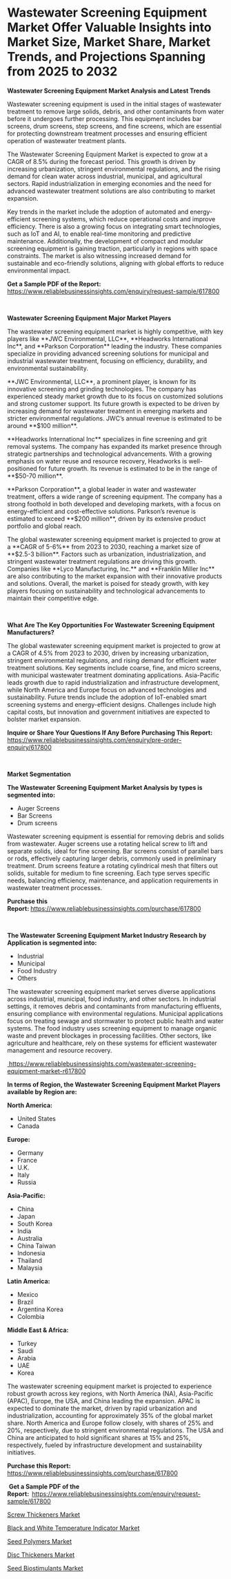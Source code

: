 <p><h1>Wastewater Screening Equipment Market Offer Valuable Insights into Market Size, Market Share, Market Trends, and Projections Spanning from 2025 to 2032</h1></p><p><strong>Wastewater Screening Equipment Market Analysis and Latest Trends</strong></p>
<p><p>Wastewater screening equipment is used in the initial stages of wastewater treatment to remove large solids, debris, and other contaminants from water before it undergoes further processing. This equipment includes bar screens, drum screens, step screens, and fine screens, which are essential for protecting downstream treatment processes and ensuring efficient operation of wastewater treatment plants.</p><p>The Wastewater Screening Equipment Market is expected to grow at a CAGR of 8.5% during the forecast period. This growth is driven by increasing urbanization, stringent environmental regulations, and the rising demand for clean water across industrial, municipal, and agricultural sectors. Rapid industrialization in emerging economies and the need for advanced wastewater treatment solutions are also contributing to market expansion.</p><p>Key trends in the market include the adoption of automated and energy-efficient screening systems, which reduce operational costs and improve efficiency. There is also a growing focus on integrating smart technologies, such as IoT and AI, to enable real-time monitoring and predictive maintenance. Additionally, the development of compact and modular screening equipment is gaining traction, particularly in regions with space constraints. The market is also witnessing increased demand for sustainable and eco-friendly solutions, aligning with global efforts to reduce environmental impact.</p></p>
<p><strong>Get a Sample PDF of the Report:&nbsp;</strong> <a href="https://www.reliablebusinessinsights.com/enquiry/request-sample/617800?utm_campaign=116&utm_medium=2&utm_source=Github&utm_content=ia&utm_term=20012025&utm_id=wastewater-screening-equipment">https://www.reliablebusinessinsights.com/enquiry/request-sample/617800</a></p>
<p>&nbsp;</p>
<p><strong>Wastewater Screening Equipment Major Market Players</strong></p>
<p><p>The wastewater screening equipment market is highly competitive, with key players like **JWC Environmental, LLC**, **Headworks International Inc**, and **Parkson Corporation** leading the industry. These companies specialize in providing advanced screening solutions for municipal and industrial wastewater treatment, focusing on efficiency, durability, and environmental sustainability.</p><p>**JWC Environmental, LLC**, a prominent player, is known for its innovative screening and grinding technologies. The company has experienced steady market growth due to its focus on customized solutions and strong customer support. Its future growth is expected to be driven by increasing demand for wastewater treatment in emerging markets and stricter environmental regulations. JWC’s annual revenue is estimated to be around **$100 million**.</p><p>**Headworks International Inc** specializes in fine screening and grit removal systems. The company has expanded its market presence through strategic partnerships and technological advancements. With a growing emphasis on water reuse and resource recovery, Headworks is well-positioned for future growth. Its revenue is estimated to be in the range of **$50-70 million**.</p><p>**Parkson Corporation**, a global leader in water and wastewater treatment, offers a wide range of screening equipment. The company has a strong foothold in both developed and developing markets, with a focus on energy-efficient and cost-effective solutions. Parkson’s revenue is estimated to exceed **$200 million**, driven by its extensive product portfolio and global reach.</p><p>The global wastewater screening equipment market is projected to grow at a **CAGR of 5-6%** from 2023 to 2030, reaching a market size of **$2.5-3 billion**. Factors such as urbanization, industrialization, and stringent wastewater treatment regulations are driving this growth. Companies like **Lyco Manufacturing, Inc.** and **Franklin Miller Inc** are also contributing to the market expansion with their innovative products and solutions. Overall, the market is poised for steady growth, with key players focusing on sustainability and technological advancements to maintain their competitive edge.</p></p>
<p>&nbsp;</p>
<p><strong>What Are The Key Opportunities For Wastewater Screening Equipment Manufacturers?</strong></p>
<p><p>The global wastewater screening equipment market is projected to grow at a CAGR of 4.5% from 2023 to 2030, driven by increasing urbanization, stringent environmental regulations, and rising demand for efficient water treatment solutions. Key segments include coarse, fine, and micro screens, with municipal wastewater treatment dominating applications. Asia-Pacific leads growth due to rapid industrialization and infrastructure development, while North America and Europe focus on advanced technologies and sustainability. Future trends include the adoption of IoT-enabled smart screening systems and energy-efficient designs. Challenges include high capital costs, but innovation and government initiatives are expected to bolster market expansion.</p></p>
<p><strong>Inquire or Share Your Questions If Any Before Purchasing This Report:</strong> <a href="https://www.reliablebusinessinsights.com/enquiry/pre-order-enquiry/617800?utm_campaign=116&utm_medium=2&utm_source=Github&utm_content=ia&utm_term=20012025&utm_id=wastewater-screening-equipment">https://www.reliablebusinessinsights.com/enquiry/pre-order-enquiry/617800</a></p>
<p>&nbsp;</p>
<p><strong>Market Segmentation</strong></p>
<p><strong>The Wastewater Screening Equipment Market Analysis by types is segmented into:</strong></p>
<p><ul><li>Auger Screens</li><li>Bar Screens</li><li>Drum screens</li></ul></p>
<p><p>Wastewater screening equipment is essential for removing debris and solids from wastewater. Auger screens use a rotating helical screw to lift and separate solids, ideal for fine screening. Bar screens consist of parallel bars or rods, effectively capturing larger debris, commonly used in preliminary treatment. Drum screens feature a rotating cylindrical mesh that filters out solids, suitable for medium to fine screening. Each type serves specific needs, balancing efficiency, maintenance, and application requirements in wastewater treatment processes.</p></p>
<p><strong>Purchase this Report:&nbsp;</strong><a href="https://www.reliablebusinessinsights.com/purchase/617800?utm_campaign=116&utm_medium=2&utm_source=Github&utm_content=ia&utm_term=20012025&utm_id=wastewater-screening-equipment">https://www.reliablebusinessinsights.com/purchase/617800</a></p>
<p>&nbsp;</p>
<p><strong>The Wastewater Screening Equipment Market Industry Research by Application is segmented into:</strong></p>
<p><ul><li>Industrial</li><li>Municipal</li><li>Food Industry</li><li>Others</li></ul></p>
<p><p>The wastewater screening equipment market serves diverse applications across industrial, municipal, food industry, and other sectors. In industrial settings, it removes debris and contaminants from manufacturing effluents, ensuring compliance with environmental regulations. Municipal applications focus on treating sewage and stormwater to protect public health and water systems. The food industry uses screening equipment to manage organic waste and prevent blockages in processing facilities. Other sectors, like agriculture and healthcare, rely on these systems for efficient wastewater management and resource recovery.</p></p>
<p><a href="https://www.reliablebusinessinsights.com/wastewater-screening-equipment-market-r617800?utm_campaign=116&utm_medium=2&utm_source=Github&utm_content=ia&utm_term=20012025&utm_id=wastewater-screening-equipment">&nbsp;https://www.reliablebusinessinsights.com/wastewater-screening-equipment-market-r617800</a></p>
<p><strong>In terms of Region, the Wastewater Screening Equipment Market Players available by Region are:</strong></p>
<p>
    <p> <strong> North America: </strong>
        <ul>
            <li>United States</li>
            <li>Canada</li>
        </ul>
        </p> 
    <p> <strong> Europe: </strong>
        <ul>
            <li>Germany</li>
            <li>France</li>
            <li>U.K.</li>
            <li>Italy</li>
            <li>Russia</li>
        </ul>
        </p> 
    <p> <strong> Asia-Pacific: </strong>
        <ul>
            <li>China</li>
            <li>Japan</li>
            <li>South Korea</li>
            <li>India</li>
            <li>Australia</li>
            <li>China Taiwan</li>
            <li>Indonesia</li>
            <li>Thailand</li>
            <li>Malaysia</li>
        </ul>
        </p> 
    <p> <strong> Latin America: </strong>
        <ul>
            <li>Mexico</li>
            <li>Brazil</li>
            <li>Argentina Korea</li>
            <li>Colombia</li>
        </ul>
        </p> 
    <p> <strong> Middle East & Africa: </strong>
        <ul>
            <li>Turkey</li>
            <li>Saudi</li>
            <li>Arabia</li>
            <li>UAE</li>
            <li>Korea</li>
        </ul>
    </p>
    </p>
<p><p>The wastewater screening equipment market is projected to experience robust growth across key regions, with North America (NA), Asia-Pacific (APAC), Europe, the USA, and China leading the expansion. APAC is expected to dominate the market, driven by rapid urbanization and industrialization, accounting for approximately 35% of the global market share. North America and Europe follow closely, with shares of 25% and 20%, respectively, due to stringent environmental regulations. The USA and China are anticipated to hold significant shares at 15% and 25%, respectively, fueled by infrastructure development and sustainability initiatives.</p></p>
<p><strong>Purchase this Report: </strong><a href="https://www.reliablebusinessinsights.com/purchase/617800?utm_campaign=116&utm_medium=2&utm_source=Github&utm_content=ia&utm_term=20012025&utm_id=wastewater-screening-equipment">https://www.reliablebusinessinsights.com/purchase/617800</a></p>
<p>&nbsp;<strong>Get a Sample PDF of the Report:&nbsp;&nbsp;</strong><a href="https://www.reliablebusinessinsights.com/enquiry/request-sample/617800?utm_campaign=116&utm_medium=2&utm_source=Github&utm_content=ia&utm_term=20012025&utm_id=wastewater-screening-equipment">https://www.reliablebusinessinsights.com/enquiry/request-sample/617800</a></p>
<p><strong></strong></p>
<p><p><a href="https://github.com/osbornrdaflalo/Market-Research-Report-List-1/blob/main/screw-thickeners-market.md?utm_campaign=116&utm_medium=2&utm_source=Github&utm_content=ia&utm_term=20012025&utm_id=wastewater-screening-equipment">Screw Thickeners Market</a></p><p><a href="https://github.com/hammelximalschid/Market-Research-Report-List-1/blob/main/black-and-white-temperature-indicator-market.md?utm_campaign=116&utm_medium=2&utm_source=Github&utm_content=ia&utm_term=20012025&utm_id=wastewater-screening-equipment">Black and White Temperature Indicator Market</a></p><p><a href="https://github.com/kimberjam0i/Market-Research-Report-List-1/blob/main/seed-polymers-market.md?utm_campaign=116&utm_medium=2&utm_source=Github&utm_content=ia&utm_term=20012025&utm_id=wastewater-screening-equipment">Seed Polymers Market</a></p><p><a href="https://github.com/antonioc6hal/Market-Research-Report-List-1/blob/main/disc-thickeners-market.md?utm_campaign=116&utm_medium=2&utm_source=Github&utm_content=ia&utm_term=20012025&utm_id=wastewater-screening-equipment">Disc Thickeners Market</a></p><p><a href="https://github.com/lashaunm5st/Market-Research-Report-List-1/blob/main/seed-biostimulants-market.md?utm_campaign=116&utm_medium=2&utm_source=Github&utm_content=ia&utm_term=20012025&utm_id=wastewater-screening-equipment">Seed Biostimulants Market</a></p></p>